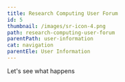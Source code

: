 ```yaml
---
title: Research Computing User Forum
id: 5
thumbnail: /images/sr-icon-4.png
path: research-computing-user-forum
parentPath: user-information
cat: navigation
parentEle: User Information
---
```

Let's see what happens
